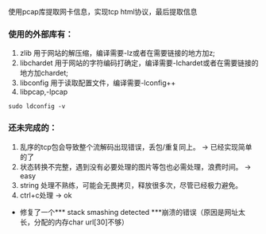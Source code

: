 
使用pcap库提取网卡信息，实现tcp html协议，最后提取信息

### 使用的外部库有：
1. zlib 用于网站的解压缩，编译需要-lz或者在需要链接的地方加z;
2. libchardet 用于网站的字符编码打确定，编译需要-lchardet或者在需要链接的地方加chardet;
3. libconfig 用于读取配置文件，编译需要-lconfig++
4. libpcap,-lpcap
```
sudo ldconfig -v
```

### 还未完成的：
1. 乱序的tcp包会导致整个流解码出现错误，丢包/重复同上。  -> 已经实现简单的了
2. 状态转换不完整，遇到没有必要处理的图片等包也必需处理，浪费时间。 -> easy
3. string 处理不熟练，可能会无畏拷贝，释放很多次，尽管已经极力避免。
4. ctrl+c处理    -> ok

- 修复了一个*** stack smashing detected ***崩溃的错误（原因是网址太长，分配的内存char url[30]不够）
